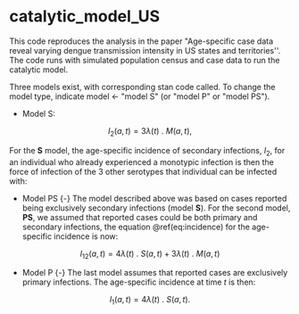 # catalytic_model_US


This code reproduces the analysis in the paper "Age-specific case data reveal varying dengue transmission intensity in US states and territories''. The code runs with simulated population census and case data to run the catalytic model.

Three models exist, with corresponding stan code called. To change the model type, indicate model <- "model S" (or "model P" or "model PS").
- Model S: 

$$I_2(a, t) =  3  \lambda (t) \text{ . } M(a, t), $$

For the **S** model, the age-specific incidence of secondary infections, $I_2$, for an individual who already experienced a monotypic infection is then the force of infection of the 3 other serotypes that individual can be infected with:


- Model PS {-}
The model described above was based on cases reported being exclusively secondary infections (model **S**). For the second model, **PS**, we assumed that reported cases could be both primary and secondary infections, the equation \@ref(eq:incidence) for the age-specific incidence is now:


$$ I_{12}(a, t) = 4  \lambda(t) \text{ . } S(a, t) + 3 \lambda(t) \text{ . } M(a, t)$$

- Model P {-}
The last model assumes that reported cases are exclusively primary infections. The age-specific incidence at time $t$ is then:

$$ I_1(a, t) =  4  \lambda(t) \text{ . } S(a, t). $$


